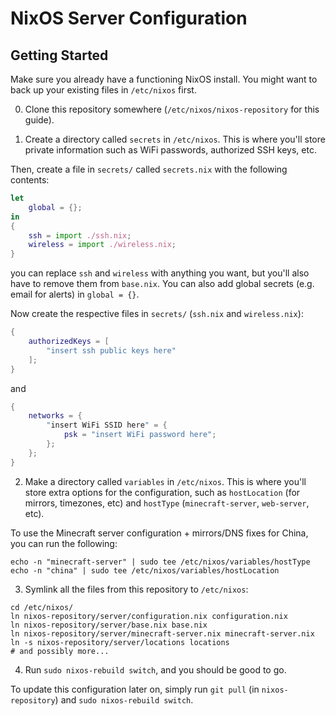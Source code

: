 # NixOS Server Configuration

## Getting Started
Make sure you already have a functioning NixOS install. You might want to back up your existing files in `/etc/nixos` first.

0. Clone this repository somewhere (`/etc/nixos/nixos-repository` for this guide).

1. Create a directory called `secrets` in `/etc/nixos`. This is where you'll store private information such as WiFi passwords, authorized SSH keys, etc.

Then, create a file in `secrets/` called `secrets.nix` with the following contents:
```nix
let
    global = {};
in
{
    ssh = import ./ssh.nix;
    wireless = import ./wireless.nix;
}
```
you can replace `ssh` and `wireless` with anything you want, but you'll also have to remove them from `base.nix`.
You can also add global secrets (e.g. email for alerts) in `global = {}`.

Now create the respective files in `secrets/` (`ssh.nix` and `wireless.nix`):
```nix
{
    authorizedKeys = [
        "insert ssh public keys here"
    ];
}
```
and
```nix
{
    networks = {
        "insert WiFi SSID here" = {
            psk = "insert WiFi password here";
        };
    };
}
```

2. Make a directory called `variables` in `/etc/nixos`. This is where you'll store extra options for the configuration, such as `hostLocation` (for mirrors, timezones, etc) and `hostType` (`minecraft-server`, `web-server`, etc).

To use the Minecraft server configuration + mirrors/DNS fixes for China, you can run the following:
```
echo -n "minecraft-server" | sudo tee /etc/nixos/variables/hostType
echo -n "china" | sudo tee /etc/nixos/variables/hostLocation
```

3. Symlink all the files from this repository to `/etc/nixos`:
```console
cd /etc/nixos/
ln nixos-repository/server/configuration.nix configuration.nix
ln nixos-repository/server/base.nix base.nix
ln nixos-repository/server/minecraft-server.nix minecraft-server.nix
ln -s nixos-repository/server/locations locations
# and possibly more...
```

4. Run `sudo nixos-rebuild switch`, and you should be good to go.

To update this configuration later on, simply run `git pull` (in `nixos-repository`) and `sudo nixos-rebuild switch`.
